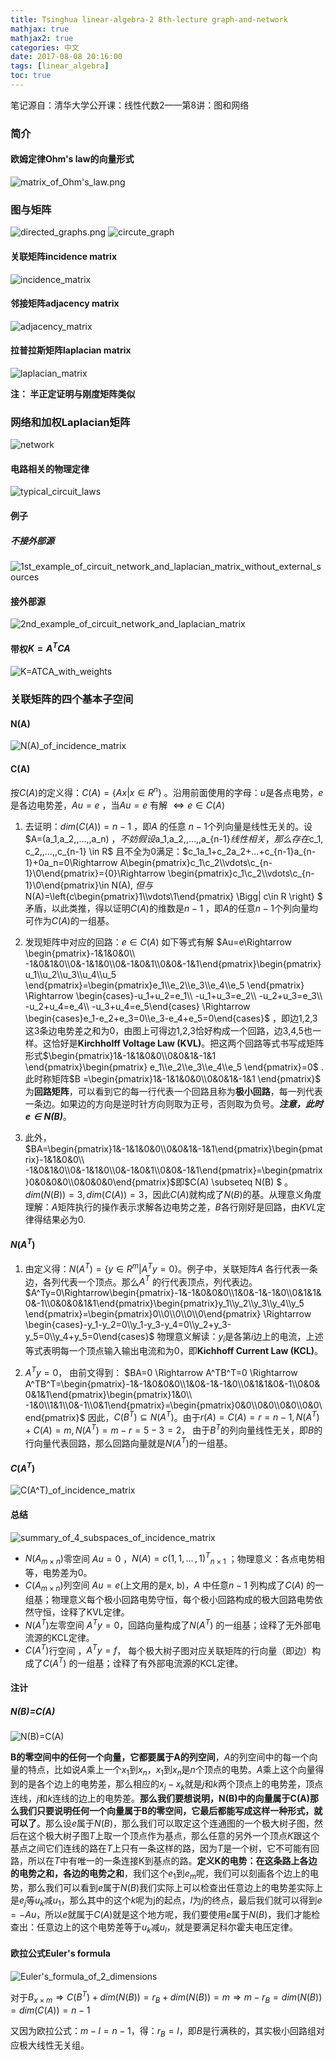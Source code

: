 ```yaml
---
title: Tsinghua linear-algebra-2 8th-lecture graph-and-network
mathjax: true
mathjax2: true
categories: 中文
date: 2017-08-08 20:16:00
tags: [linear_algebra]
toc: true
---
```


笔记源自：清华大学公开课：线性代数2——第8讲：图和网络

### 简介

#### 欧姆定律Ohm's law的向量形式
![matrix_of_Ohm's_law.png](http://q83p23d9i.bkt.clouddn.com/gitpage/tsinghua_linear_algebra/2-8/1.png)

### 图与矩阵

![directed_graphs.png](http://q83p23d9i.bkt.clouddn.com/gitpage/tsinghua_linear_algebra/2-8/2.png)
![circute_graph](http://q83p23d9i.bkt.clouddn.com/gitpage/tsinghua_linear_algebra/2-8/3.png)

#### 关联矩阵incidence matrix

![incidence_matrix](http://q83p23d9i.bkt.clouddn.com/gitpage/tsinghua_linear_algebra/2-8/4.png)

#### 邻接矩阵adjacency matrix

![adjacency_matrix](http://q83p23d9i.bkt.clouddn.com/gitpage/tsinghua_linear_algebra/2-8/5.png)

#### 拉普拉斯矩阵laplacian matrix

![laplacian_matrix](http://q83p23d9i.bkt.clouddn.com/gitpage/tsinghua_linear_algebra/2-8/6.png)

**注： 半正定证明与刚度矩阵类似**

### 网络和加权Laplacian矩阵

![network](http://q83p23d9i.bkt.clouddn.com/gitpage/tsinghua_linear_algebra/2-8/7.png)

#### 电路相关的物理定律

![typical_circuit_laws](http://q83p23d9i.bkt.clouddn.com/gitpage/tsinghua_linear_algebra/2-8/8.png)

#### 例子
##### 不接外部源

![1st_example_of_circuit_network_and_laplacian_matrix_without_external_sources](http://q83p23d9i.bkt.clouddn.com/gitpage/tsinghua_linear_algebra/2-8/9.png)

#### 接外部源

![2nd_example_of_circuit_network_and_laplacian_matrix](http://q83p23d9i.bkt.clouddn.com/gitpage/tsinghua_linear_algebra/2-8/10.png)

#### 带权$K=A^TCA$

![K=ATCA_with_weights](http://q83p23d9i.bkt.clouddn.com/gitpage/tsinghua_linear_algebra/2-8/11.png)

### 关联矩阵的四个基本子空间

#### N(A)

![N(A)_of_incidence_matrix](http://q83p23d9i.bkt.clouddn.com/gitpage/tsinghua_linear_algebra/2-8/12.png)

#### C(A)

按$C(A)$的定义得：$C(A)=\{Ax|x\in R^n\}$ 。沿用前面使用的字母：$u$是各点电势，$e$是各边电势差，$Au=e$ ，当$Au=e$ 有解 $\Leftrightarrow e \in C(A)$

1.  去证明：$dim(C(A))=n-1$ ，即$A$ 的任意 $n-1$个列向量是线性无关的。设$A=(a_1,a_2,\,...\,,a_n) $，不妨假设$a_1,a_2,\,...\,,a_{n-1}$线性相关，那么存在$c_1, c_2,\,...\,,c_{n-1} \in R$ 且不全为0满足：$c_1a_1+c_2a_2+...+c_{n-1}a_{n-1}+0a_n=0\Rightarrow A\begin{pmatrix}c_1\\c_2\\\vdots\\c_{n-1}\\0\end{pmatrix}={0}\Rightarrow \begin{pmatrix}c_1\\c_2\\\vdots\\c_{n-1}\\0\end{pmatrix}\in N(A), $但与$N(A)=\left\{c\begin{pmatrix}1\\\vdots\\1\end{pmatrix} \Bigg| c\in R \right\} $ 矛盾，以此类推，得以证明$C(A)$的维数是$n-1$ ，即$A$的任意$n-1$个列向量均可作为$C(A)$的一组基。

2.  发现矩阵中对应的回路：$e\in C(A)$ 如下等式有解 $Au=e\Rightarrow \begin{pmatrix}-1&1&0&0\\ -1&0&1&0\\0&-1&1&0\\0&-1&0&1\\0&0&-1&1\end{pmatrix}\begin{pmatrix}u_1\\u_2\\u_3\\u_4\\u_5 \end{pmatrix}=\begin{pmatrix}e_1\\e_2\\e_3\\e_4\\e_5 \end{pmatrix} \Rightarrow \begin{cases}-u_1+u_2=e_1\\ -u_1+u_3=e_2\\ -u_2+u_3=e_3\\ -u_2+u_4=e_4\\ -u_3+u_4=e_5\end{cases} \Rightarrow \begin{cases}e_1-e_2+e_3=0\\e_3-e_4+e_5=0\end{cases}$ ，即边1,2,3这3条边电势差之和为0，由图上可得边1,2,3恰好构成一个回路，边3,4,5也一样。这恰好是**Kirchholff Voltage Law (KVL)**。把这两个回路等式书写成矩阵形式$\begin{pmatrix}1&-1&1&0&0\\0&0&1&-1&1 \end{pmatrix}\begin{pmatrix} e_1\\e_2\\e_3\\e_4\\e_5 \end{pmatrix}=0$ . 此时称矩阵$B =\begin{pmatrix}1&-1&1&0&0\\0&0&1&-1&1 \end{pmatrix}$ 为**回路矩阵**，可以看到它的每一行代表一个回路且称为**极小回路**，每一列代表一条边。如果边的方向是逆时针方向则取为正号，否则取为负号。***注意，此时$e\in N(B)$***。
3.  此外，$BA=\begin{pmatrix}1&-1&1&0&0\\0&0&1&-1&1\end{pmatrix}\begin{pmatrix}-1&1&0&0\\ -1&0&1&0\\0&-1&1&0\\0&-1&0&1\\0&0&-1&1\end{pmatrix}=\begin{pmatrix}0&0&0&0\\0&0&0&0\end{pmatrix}$即$C(A) \subseteq N(B) $ 。$dim(N(B))=3, dim(C(A))=3$，因此$C(A)$就构成了$N(B)$的基。从理意义角度理解：$A$矩阵执行的操作表示求解各边电势之差，$B$各行刚好是回路，由$KVL$定律得结果必为0.

#### $N(A^T)$

1.  由定义得：$N(A^T)=\{y\in R^m|A^Ty=0\}$。例子中，关联矩阵$A$ 各行代表一条边，各列代表一个顶点。那么$A^T$ 的行代表顶点，列代表边。
    $A^Ty=0\Rightarrow\begin{pmatrix}-1&-1&0&0&0\\1&0&-1&-1&0\\0&1&1&0&-1\\0&0&0&1&1\end{pmatrix}\begin{pmatrix}y_1\\y_2\\y_3\\y_4\\y_5 \end{pmatrix}=\begin{pmatrix}0\\0\\0\\0\\0\end{pmatrix} \Rightarrow \begin{cases}-y_1-y_2=0\\y_1-y_3-y_4=0\\y_2+y_3-y_5=0\\y_4+y_5=0\end{cases}$
    物理意义解读：$y_i$是各第$i$边上的电流，上述等式表明每一个顶点输入输出电流和为0，即**Kichhoff Current Law (KCL)**。


1.  $A^Ty=0$， 由前文得到：
    $BA=0 \Rightarrow A^TB^T=0 \Rightarrow A^TB^T=\begin{pmatrix}-1&-1&0&0&0\\1&0&-1&-1&0\\0&1&1&0&-1\\0&0&0&1&1\end{pmatrix}\begin{pmatrix}1&0\\ -1&0\\1&1\\0&-1\\0&1\end{pmatrix}=\begin{pmatrix}0&0\\0&0\\0&0\\0&0\end{pmatrix}$
    因此，$C(B^T) \subseteq N(A^T)$。由于$r(A)=C(A)=r=n-1, N(A^T)+C(A)=m, N(A^T)=m-r=5-3=2$， 由于$B^T$的列向量线性无关，即$B$的行向量代表回路，那么回路向量就是$N(A^T)$的一组基。

#### $C(A^T)$

![C(A^T)_of_incidence_matrix](http://q83p23d9i.bkt.clouddn.com/gitpage/tsinghua_linear_algebra/2-8/13.png)

#### 总结

![summary_of_4_subspaces_of_incidence_matrix](http://q83p23d9i.bkt.clouddn.com/gitpage/tsinghua_linear_algebra/2-8/14.png)

-   $N(A_{m\times n})$零空间 $Au=0$ ，$N(A)=c{(1,1,\,...\,,1)^T}_{n\times 1}$ ；物理意义：各点电势相等，电势差为0。
-   $C(A_{m\times n})$列空间 $Au=e$(上文用的是x, b)，$A$ 中任意$n-1$ 列构成了$C(A)$ 的一组基；物理意义每个极小回路电势守恒，每个极小回路构成的极大回路电势依然守恒，诠释了KVL定律。
-   $N(A^T)$左零空间 $A^Ty=0$，回路向量构成了$N(A^T)$ 的一组基；诠释了无外部电流源的KCL定律。
-   $C(A^T)$行空间 ，$A^Ty=f$， 每个极大树子图对应关联矩阵的行向量（即边）构成了$C(A^T)$ 的一组基；诠释了有外部电流源的KCL定律。

#### 注计
##### N(B)=C(A)

![N(B)=C(A)](http://q83p23d9i.bkt.clouddn.com/gitpage/tsinghua_linear_algebra/2-8/15.png)

**B的零空间中的任何一个向量，它都要属于A的列空间**，$A$的列空间中的每一个向量的特点，比如说$A$乘上一个$x_1$到$x_n$，$x_1$到$x_n$是$n$个顶点的电势。$A$乘上这个向量得到的是各个边上的电势差，那么相应的$x_j-x_k$就是$j$和$k$两个顶点上的电势差，顶点连线，$j$和$k$连线的边上的电势差。**那么我们要想说明，N(B)中的向量属于C(A)那么我们只要说明任何一个向量属于B的零空间，它最后都能写成这样一种形式，就可以了**。那么设$e$属于$N(B)$，那么我们可以取定这个连通图的一个极大树子图，然后在这个极大树子图$T$上取一个顶点作为基点，那么任意的另外一个顶点$K$跟这个基点之间它们连线的路在$T$上只有一条这样的路，因为$T$是一个树，它不可能有回路，所以在$T$中有唯一的一条连接K到基点的路。**定义K的电势：在这条路上各边的电势之和，各边的电势之和**，我们这个$e_1$到$e_m$呢，我们可以刻画各个边上的电势，那么我们可以看到$e$属于$N(B)$我们实际上可以检查出任意边上的电势差实际上是$e_j$等$u_k$减$u_1$，那么其中的这个$k$呢为j的起点，$l$为$j$的终点，最后我们就可以得到$e=-Au$，所以$e$就属于$C(A)$就是这个地方呢，我们要使用$e$属于$N(B)$，我们才能检查出：任意边上的这个电势差等于$u_k$减$u_l$，就是要满足科尔霍夫电压定律。

#### 欧拉公式Euler's formula

![Euler's_formula_of_2_dimensions](http://q83p23d9i.bkt.clouddn.com/gitpage/tsinghua_linear_algebra/2-8/16.png)

对于$B_{x \times m}\Rightarrow C(B^T)+dim(N(B))=r_B+dim(N(B))=m\Rightarrow m-r_B=dim(N(B))=dim(C(A))=n-1$

又因为欧拉公式：$m-l=n-1$，得：$r_B=l$，即$B$是行满秩的，其实极小回路组对应极大线性无关组。 

























